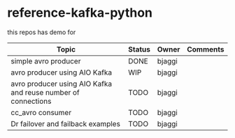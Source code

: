 # reference-kafka-python


this repos has demo for 


| Topic   |  Status  | Owner  | Comments  |
|---|---|---|---|
| simple avro producer   | DONE  | bjaggi  | |
| avro producer using AIO Kafka | WIP | bjaggi ||  
| avro producer using AIO Kafka and reuse number of connections  | TODO  | bjaggi  |
| cc_avro consumer  | TODO  | bjaggi  |
| Dr failover and failback examples  | TODO  | bjaggi  |






